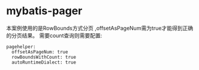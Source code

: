# mybatis-pager

本案例使用的是RowBounds方式分页 ,offsetAsPageNum需为true才能得到正确的分页结果。
需要count查询则需要配置: 
````
pagehelper:
  offsetAsPageNum: true
  rowBoundsWithCount: true
  autoRuntimeDialect: true
